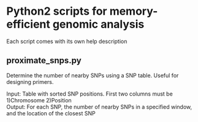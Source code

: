 # Python2 scripts for memory-efficient genomic analysis

Each script comes with its own help description

## proximate_snps.py
Determine the number of nearby SNPs using a SNP table. Useful for designing primers.

Input: Table with sorted SNP positions. First two columns must be 1)Chromosome 2)Position  
Output: For each SNP, the number of nearby SNPs in a specified window, and the location of the closest SNP


